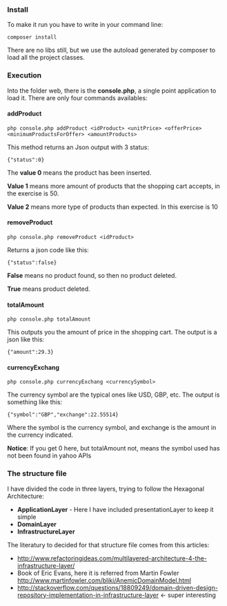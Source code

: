 ### Install

To make it run you have to write in your command line:

```
composer install
```

There are no libs still, but we use the autoload generated by composer to load all the project classes.

### Execution

Into the folder web, there is the **console.php**, a single point application to load it. There are only four commands availables:

#### addProduct
```
php console.php addProduct <idProduct> <unitPrice> <offerPrice> <minimumProductsForOffer> <amountProducts>
```

This method returns an Json output with 3 status:

```
{"status":0}
```

The **value 0** means the product has been inserted.

**Value 1** means more amount of products that the shopping cart accepts, in the exercise is 50.

**Value 2** means more type of products than expected. In this exercise is 10

#### removeProduct
```
php console.php removeProduct <idProduct>
```

Returns a json code like this:

```
{"status":false}
```

**False** means no product found, so then no product deleted.

**True** means product deleted.

#### totalAmount
```
php console.php totalAmount
```

This outputs you the amount of price in the shopping cart. The output is a json like this:
```
{"amount":29.3}
```

#### currencyExchang
```
php console.php currencyExchang <currencySymbol>
```

The currency symbol are the typical ones like USD, GBP, etc. The output is something like this:

```
{"symbol":"GBP","exchange":22.55514}
```

Where the symbol is the currency symbol, and exchange is the amount in the currency indicated.

**Notice**: If you get 0 here, but totalAmount not, means the symbol used has not been found in yahoo APIs


### The structure file

I have divided the code in three layers, trying to follow the Hexagonal Architecture:

- **ApplicationLayer** - Here I have included presentationLayer to keep it simple
- **DomainLayer**
- **InfrastructureLayer**

The literatury to decided for that structure file comes from this articles:

- http://www.refactoringideas.com/multilayered-architecture-4-the-infrastructure-layer/
- Book of Eric Evans, here it is referred from Martin Fowler http://www.martinfowler.com/bliki/AnemicDomainModel.html
- http://stackoverflow.com/questions/18809249/domain-driven-design-repository-implementation-in-infrastructure-layer <- super interesting
